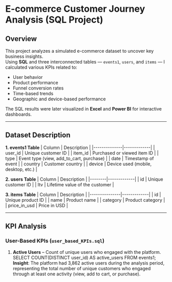 # E-commerce Customer Journey Analysis (SQL Project)

## Overview
This project analyzes a simulated e-commerce dataset to uncover key business insights.  
Using **SQL** and three interconnected tables — `events1`, `users`, and `items` — I calculated various KPIs related to:
- User behavior
- Product performance
- Funnel conversion rates
- Time-based trends
- Geographic and device-based performance

The SQL results were later visualized in **Excel** and **Power BI** for interactive dashboards.

---

## Dataset Description

**1. events1 Table**
| Column       | Description |
|--------------|-------------|
| user_id      | Unique customer ID |
| item_id      | Purchased or viewed item ID |
| type         | Event type (view, add_to_cart, purchase) |
| date         | Timestamp of event |
| country      | Customer country |
| device       | Device used (mobile, desktop, etc.) |

**2. users Table**
| Column | Description |
|--------|-------------|
| id     | Unique customer ID |
| ltv    | Lifetime value of the customer |

**3. items Table**
| Column        | Description |
|---------------|-------------|
| id            | Unique product ID |
| name          | Product name |
| category      | Product category |
| price_in_usd  | Price in USD |

---

## KPI Analysis

### User-Based KPIs (`user_based_KPIs.sql`)

1. **Active Users** – Count of unique users who engaged with the platform.  
   SELECT COUNT(DISTINCT user_id) AS active_users FROM events1;
   **Insight**: The platform had 3,862 active users during the analysis period, representing the total number of unique customers who engaged through at least one activity (view, add to cart, or purchase).



